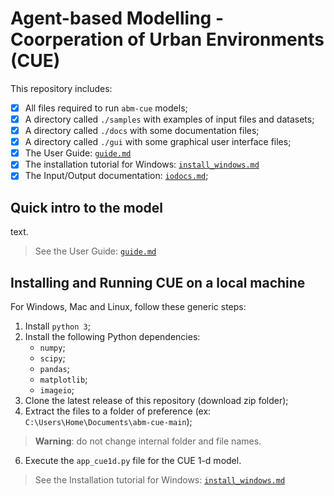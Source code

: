# Agent-based Modelling - Coorperation of Urban Environments (CUE) 

This repository includes:
- [x] All files required to run `abm-cue` models;
- [x] A directory called `./samples` with examples of input files and datasets;
- [x] A directory called `./docs` with some documentation files;
- [x] A directory called `./gui` with some graphical user interface files;
- [x] The User Guide: [`guide.md`](https://github.com/ipo-exe/abm-cue/blob/main/docs/guide.md)
- [x] The installation tutorial for Windows:  [`install_windows.md`](https://github.com/ipo-exe/abm-cue/blob/main/docs/install_windows.md)
- [x] The Input/Output documentation: [`iodocs.md`](https://github.com/ipo-exe/abm-cue/blob/main/docs/iodocs.md);

## Quick intro to the model

text.

> See the User Guide: [`guide.md`](https://github.com/ipo-exe/abm-cue/blob/main/docs/guide.md)

## Installing and Running CUE on a local machine

For Windows, Mac and Linux, follow these generic steps:

1) Install `python 3`;
2) Install the following Python dependencies:
   * `numpy`;
   * `scipy`;
   * `pandas`;
   * `matplotlib`;
   * `imageio`;
3) Clone the latest release of this repository (download zip folder);
4) Extract the files to a folder of preference (ex: `C:\Users\Home\Documents\abm-cue-main`);
> **Warning**: do not change internal folder and file names.
6) Execute the `app_cue1d.py` file for the CUE 1-d model.

> See the Installation tutorial for Windows: [`install_windows.md`](https://github.com/ipo-exe/abm-cue/blob/main/docs/install_windows.md)

